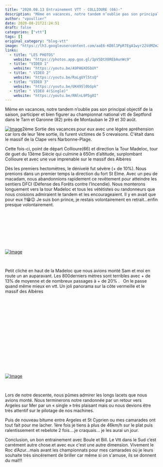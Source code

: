 ```yaml
---
title: "2020.08.13 Entrainement VTT - COLLIOURE (66)-"
description: "Même en vacances, notre tandem n’oublie pas son principal objectif de la saison, participer et bien figurer au championnat national vtt de Septfond dans le Tarn et Garonne (82) près de Montauban le 29 et 30 août."
author: "vpoullier"
date: 2020-08-21T21:24:51
draft: false
categories: ["vtt"]
tags: []
original_category: "blog-vtt"
image: "https://lh3.googleusercontent.com/aaE6-KD8l1PpR7EgA1wyr22VdMZm2cd6osZf1F02hb_uGqaYIr4Tb6oCZqAGrshLNsQtAqbuun8u_TSfZWJNwGgmj1BzWX2fcmSDc8Cjk5Eu46sHuV0g5lv3QZCxMQC_PxMu__rkeudpu2mXHrUnYBEC5BFfGOHwGUEujaa8QSepWpWrvV9aMoDosIAhMCObPQGLGkiS14_u6U42thkXs-612kIMc01iPsTmXJU3E4nWxxtjmNjOu9xYIjvOmjTX5wTBTXqVjwhBA0Vi93dKowVKniv6SUTqetUijEtNYLgH0LQoTgf_ZCL66YtUtgzuen2d6LGfwiSjp-PMW-nekWbbSN7PSayG6UuFiL1kvtsfpuqgAKYZ1wQC0OQPfY2zbZMfFypcS9Zek1CGHLFxq_VdH6uyk1eVcVPQawFRGRXRATnxgilDIoJGXACuKNd4apy-w97Mo29az3ktWBJfQHpzd2Brg55yQrFyAgCJQPr-UDsWjfj24c3kWs6CAXdPkfHzTxnunjm4tG7ET2VFb7B8z0XQWnXC687ijgXBm3aZwlojJ3yfupVAqwblPeq-masyYgT0e5sgLkZm6HmhRjiD-KyZqvEbNu_m1PA2HZj0hkiP0ZnxVbMbJRgP9bsM5Xdad8RHjqSeYjoUgB6c5ziuytykorSncb0hMGZU8qyvUVvF7Nh2Ei0s_w71dw=w1019-h764-no?authuser=0"
links:
  - title: "LES PHOTOS"
    website: "https://photos.app.goo.gl/1pVSDtX8REbAunWc9"
  - title: "VIDEO 1"
    website: "https://youtu.be/A9PA6XOSbUY"
  - title: " VIDEO 2"
    website: "https://youtu.be/RaLgUYl5tsQ"
  - title: "VIDEO 3"
    website: "https://youtu.be/UK49Sl0bGpk"
  - title: " VIDEO 4(Single)"
    website: "https://youtu.be/RNlnL9P5g8I"
---
```


Même en vacances, notre tandem n’oublie pas son principal objectif de la saison, participer et bien figurer au championnat national vtt de Septfond dans le Tarn et Garonne (82) près de Montauban le 29 et 30 août.

<!--more-->

[![Image](https://lh3.googleusercontent.com/pw/ACtC-3feHEly_di89LPdqpS7XDcP0JRzUhpA65207yqn22_5JZ014jr1RtR55agxXjBfopZHv1i9hApqXdDISTNuBcwm_K5p3YAtIMjsVL-y_QQapwobFAI_VT-sum9VUl-f08PBgShl1YkhquI9ZqpDjkYYxw=w1019-h764-no?authuser=0)](https://lh3.googleusercontent.com/pw/ACtC-3feHEly_di89LPdqpS7XDcP0JRzUhpA65207yqn22_5JZ014jr1RtR55agxXjBfopZHv1i9hApqXdDISTNuBcwm_K5p3YAtIMjsVL-y_QQapwobFAI_VT-sum9VUl-f08PBgShl1YkhquI9ZqpDjkYYxw=w1019-h764-no?authuser=0)2ème Sortie des vacances pour eux avec une légére apréhension car lors de leur 1ère sortie, ils furent victimes de 5 crevaisons. C'était dans le massif de la Clape vers Narbonne-Plage.

Cette fois-ci, point de départ Collioure(66) et direction la Tour Madeloc, tour de guet du 13ème Siècle qui culmine à 650m d’altitude, surplombant Collioure et avec une vue imprenable sur le massif des Albères

Dès les premiers hectomètres, le dénivelé fut sévère (+ de 10%). Nous prenions dans un premier temps la direction du fort St Elme. Avec un peu de macadam, nous abandonnions rapidement ce revêtement pour atteindre les sentiers DFCI (Défense des Forêts contre l’Incendie). Nous monterons longuement vers la tour Madeloc et tous les vététistes ou randonneurs que nous croisions admiraient le tandem et les encourageaient. Il y en avait que pour eux&nbsp;!!😁😉 Je suis bon prince, je restais volontairement en retrait…enfin presque volontairement.

&nbsp;

&nbsp;

&nbsp;

&nbsp;

[![Image](https://lh3.googleusercontent.com/pw/ACtC-3d5RE6nz24AnkqAa0hAd8lFhYQRvgDAQLDDsF_kJj62u2E9Fe9LjBPzN00yVjmgm0-UktBfeuR1H6U7ZrOLaZOUIdBqJCxS7Oipkt2wYyjDKr_wzPs0xGtbrqthERS3LiOaw8NDk4FT3b6dPwQ2XJz_Aw=w1019-h764-no?authuser=0)](https://lh3.googleusercontent.com/pw/ACtC-3d5RE6nz24AnkqAa0hAd8lFhYQRvgDAQLDDsF_kJj62u2E9Fe9LjBPzN00yVjmgm0-UktBfeuR1H6U7ZrOLaZOUIdBqJCxS7Oipkt2wYyjDKr_wzPs0xGtbrqthERS3LiOaw8NDk4FT3b6dPwQ2XJz_Aw=w1019-h764-no?authuser=0)

&nbsp;

Petit cliché en haut de la Madeloc que nous avions monté Sam et moi en route un an auparavant. Les 800derniers mètres sont terribles avec + de 13% de moyenne et de nombreux passages à + de 20% .&nbsp;&nbsp; On le passe quand même mieux en vtt. Un joli panorama sur la côte vermeille et le massif des Albères

&nbsp;

&nbsp;

&nbsp;

&nbsp;

&nbsp;

&nbsp;

&nbsp;

&nbsp;

[![Image](https://lh3.googleusercontent.com/pw/ACtC-3e4F6uv25ef6UNc3qXZl0-wILSJYYZ7OVwKGmRIzsdBd70nek2_PELo5qR4dXCEp9DlOq7_0vWznUzxwVn5pKlDyiYgawrPmezBEnvRm38TgSbhfnSIPBLUzReP8aHjG5ramioB6zrbgrkHQGnF4EE2TQ=w1019-h764-no?authuser=0)](https://lh3.googleusercontent.com/pw/ACtC-3e4F6uv25ef6UNc3qXZl0-wILSJYYZ7OVwKGmRIzsdBd70nek2_PELo5qR4dXCEp9DlOq7_0vWznUzxwVn5pKlDyiYgawrPmezBEnvRm38TgSbhfnSIPBLUzReP8aHjG5ramioB6zrbgrkHQGnF4EE2TQ=w1019-h764-no?authuser=0)

&nbsp;

Lors de notre descente, nous pûmes admirer les longs lacets que nous avions monté. Nous terminerons notre randonnée par un retour vers Argeles sur Mer par un «&nbsp;single&nbsp;» très plaisant mais ou nous devions être très attentif sur le pilotage de nos machines.

Puis de nouveau bitume entre Argeles et St Cyprien ou mes camarades ont tout fait pour me lacher. 1ère fois je tiens à plus de 46km/h sur le plat puis ralentissement et rebelote 2 fois.…je craquais… je les aurai un jour.

Conclusion, un bon entrainement avec Boule et Bill. Le Vtt dans le Sud c’est carrément autre chose.et avec eux c'est une autre dimension. Vivement le Roc d’Azur…mais avant les championnats pour mes camarades où je leurs souhaite très sincérement de briller car même si on s'amuse, ils se donnent du mal!!!